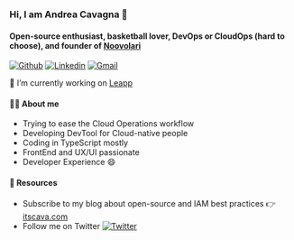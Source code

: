 

<!--
**andreacavagna01/andreacavagna01** is a ✨ _special_ ✨ repository because its `README.md` (this file) appears on your GitHub profile.

Here are some ideas to get you started:

- 🔭 I’m currently working on ...
- 🌱 I’m currently learning ...
- 👯 I’m looking to collaborate on ...
- 🤔 I’m looking for help with ...
- 💬 Ask me about ...
- 📫 How to reach me: ...
- 😄 Pronouns: ...
- ⚡ Fun fact: ...
-->
### Hi, I am Andrea Cavagna 👋

#### Open-source enthusiast, basketball lover, DevOps or CloudOps (hard to choose), and founder of [Noovolari](https://github.com/Noovolari)

[![Github](https://img.shields.io/badge/-Github-000?style=flat&logo=Github&logoColor=white)](https://github.com/andreacavagna01)
[![Linkedin](https://img.shields.io/badge/-LinkedIn-blue?style=flat&logo=Linkedin&logoColor=white)](https://www.linkedin.com/in/andrea-cavagna-493179139)
[![Gmail](https://img.shields.io/badge/-Gmail-c14438?style=flat&logo=Gmail&logoColor=white)](mailto:andrea.cavagna@noovolari.com)

 🔭 I’m currently working on [Leapp](https://github.com/Noovolari/leapp)

#### 👨‍💻 About me

 - Trying to ease the Cloud Operations workflow
 - Developing DevTool for Cloud-native people
 - Coding in TypeScript mostly
 - FrontEnd and UX/UI passionate
 - Developer Experience 😄


#### 🔖 Resources 
- Subscribe to my blog about open-source and IAM best practices 👉 [itscava.com](https://www.itscava.com/)
- Follow me on Twitter [![Twitter](https://img.shields.io/twitter/follow/a_cava94?style=social)](https://twitter.com/a_cava94)

